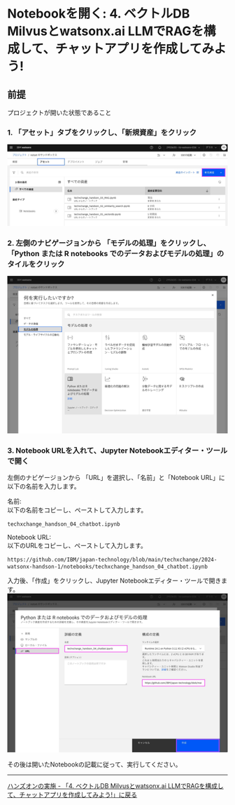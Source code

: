 # Notebookを開く: 4. ベクトルDB Milvusとwatsonx.ai LLMでRAGを構成して、チャットアプリを作成してみよう!
## 前提　
プロジェクトが開いた状態であること

### 1. 「アセット」タブをクリックし、「新規資産」をクリック
![image](images/open_notebook_01-4.jpg)

### 2. 左側のナビゲージョンから 「モデルの処理」をクリックし、「Python または R notebooks でのデータおよびモデルの処理」のタイルをクリック
![image](images/open_notebook_02.jpg)

### 3. Notebook URLを入れて、Jupyter Notebookエディター・ツールで開く
左側のナビゲージョンから 「URL」を選択し、「名前」と「Notebook URL」に以下の名前を入力します。

名前:<br>
以下の名前をコピーし、ペーストして入力します。
```
techxchange_handson_04_chatbot.ipynb
```


Notebook URL:<br>
以下のURLをコピーし、ペーストして入力します。
```
https://github.com/IBM/japan-technology/blob/main/techxchange/2024-watsonx-handson-1/notebooks/techxchange_handson_04_chatbot.ipynb
```

入力後、「作成」をクリックし、Jupyter Notebookエディター・ツールで開きます。<br>
![image](images/open_notebook_03-4.jpg)

その後は開いたNotebookの記載に従って、実行してください。

---
[ハンズオンの実施 - 「4. ベクトルDB Milvusとwatsonx.ai LLMでRAGを構成して、チャットアプリを作成してみよう!」に戻る](02_hands_on_guide.md#4-ベクトルdb-milvusとwatsonxai-llmでragを構成してチャットアプリを作成してみよう)<br><br>


